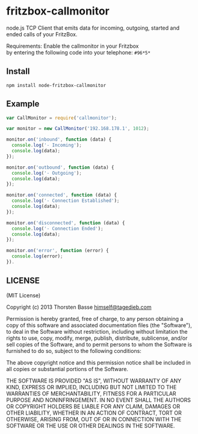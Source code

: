 fritzbox-callmonitor
====================

node.js TCP Client that emits data for incoming, outgoing, started and ended calls of your FritzBox.

Requirements:
Enable the callmonitor in your Fritzbox  
by entering the following code into your telephone: `#96*5*`

## Install

```npm install node-fritzbox-callmonitor```


## Example

```js
var CallMonitor = require('callmonitor');

var monitor = new CallMonitor('192.168.178.1', 1012);

monitor.on('inbound', function (data) {
  console.log('- Incoming');
  console.log(data);
});

monitor.on('outbound', function (data) {
  console.log('- Outgoing');
  console.log(data);
});

monitor.on('connected', function (data) {
  console.log('- Connection Established');
  console.log(data);
});

monitor.on('disconnected', function (data) {
  console.log('- Connection Ended');
  console.log(data);
});

monitor.on('error', function (error) {
  console.log(error);
}).
```

## LICENSE

(MIT License)

Copyright (c) 2013 Thorsten Basse <himself@tagedieb.com>

Permission is hereby granted, free of charge, to any person obtaining
a copy of this software and associated documentation files (the
"Software"), to deal in the Software without restriction, including
without limitation the rights to use, copy, modify, merge, publish,
distribute, sublicense, and/or sell copies of the Software, and to
permit persons to whom the Software is furnished to do so, subject to
the following conditions:

The above copyright notice and this permission notice shall be
included in all copies or substantial portions of the Software.

THE SOFTWARE IS PROVIDED "AS IS", WITHOUT WARRANTY OF ANY KIND,
EXPRESS OR IMPLIED, INCLUDING BUT NOT LIMITED TO THE WARRANTIES OF
MERCHANTABILITY, FITNESS FOR A PARTICULAR PURPOSE AND
NONINFRINGEMENT. IN NO EVENT SHALL THE AUTHORS OR COPYRIGHT HOLDERS BE
LIABLE FOR ANY CLAIM, DAMAGES OR OTHER LIABILITY, WHETHER IN AN ACTION
OF CONTRACT, TORT OR OTHERWISE, ARISING FROM, OUT OF OR IN CONNECTION
WITH THE SOFTWARE OR THE USE OR OTHER DEALINGS IN THE SOFTWARE.
